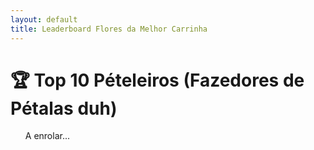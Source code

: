 ```yaml
---
layout: default
title: Leaderboard Flores da Melhor Carrinha 
---
```


# 🏆 Top 10 Pételeiros (Fazedores de Pétalas duh)

<ul id="leaderboard">A enrolar...</ul>

<script>
  const sheetId = '2PACX-1vTkxv4bxLhdbY-5rV0wRPbUMMNuzNkeqKTOORnVCfoYwdFxfBu7UlOe9k7RAEhSE2AiUv1PYgviJI6m'; // substitui com o ID da tua sheet
  const url = `https://docs.google.com/spreadsheets/d/e/2PACX-1vTkxv4bxLhdbY-5rV0wRPbUMMNuzNkeqKTOORnVCfoYwdFxfBu7UlOe9k7RAEhSE2AiUv1PYgviJI6m/pubhtml`;

  fetch(url)
    .then(res => res.json())
    .then(data => {
      const entries = data.feed.entry;
      const leaderboard = document.getElementById('leaderboard');
      leaderboard.innerHTML = ''; // limpa o "A carregar..."

      const players = entries.map(entry => ({
        name: entry.gsx$name.$t,
        score: parseInt(entry.gsx$score.$t)
      }));

      players.sort((a, b) => b.score - a.score).slice(0, 10).forEach(player => {
        const li = document.createElement('li');
        li.textContent = `${player.name} – ${player.score} pontos`;
        leaderboard.appendChild(li);
      });
    });
</script>
